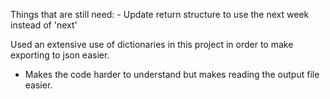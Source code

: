 Things that are still need:
    - Update return structure to use the next week instead of 'next'



Used an extensive use of dictionaries in this project in order to make exporting to json easier. 
- Makes the code harder to understand but makes reading the output file easier.